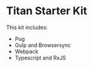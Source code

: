 # Titan Starter Kit

This kit includes:
* Pug
* Gulp and Browsersync
* Webpack
* Typescript and RxJS